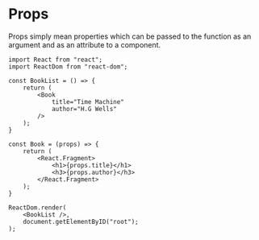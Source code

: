 # Props

Props simply mean properties which can be passed to the function as an argument and as an attribute to a component.

```
import React from "react";
import ReactDom from "react-dom";

const BookList = () => {
    return (
        <Book
            title="Time Machine"
            author="H.G Wells"
        />
    );
}

const Book = (props) => {
    return (
        <React.Fragment>
            <h1>{props.title}</h1>
            <h3>{props.author}</h3>
        </React.Fragment>
    );
}

ReactDom.render(
    <BookList />,
    document.getElementByID("root");
);
```
